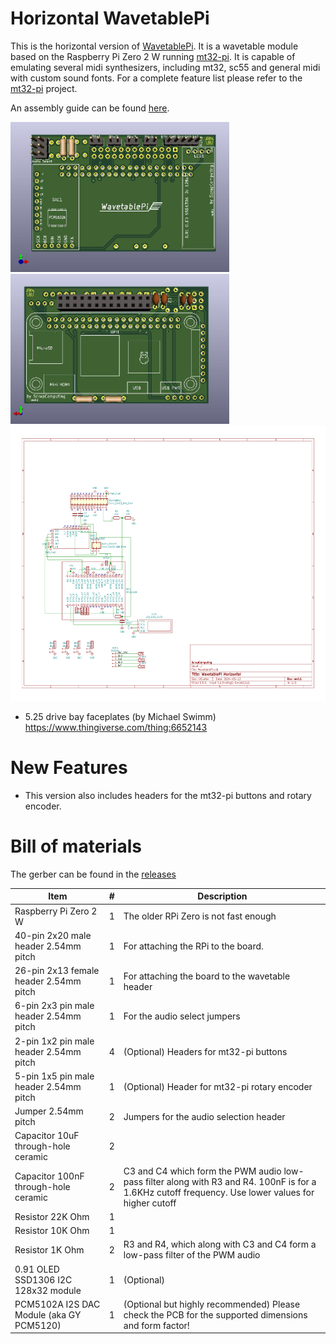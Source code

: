 # Horizontal WavetablePi

This is the horizontal version of [WavetablePi](https://github.com/scrapcomputing/WavetablePi).
It is a wavetable module based on the Raspberry Pi Zero 2 W running [mt32-pi](https://github.com/dwhinham/mt32-pi).
It is capable of emulating several midi synthesizers, including mt32, sc55 and general midi with custom sound fonts.
For a complete feature list please refer to the [mt32-pi](https://github.com/dwhinham/mt32-pi) project.

An assembly guide can be found [here](assembly.md).

<img src='img/WavetablePiHoriz_PCB_front.jpg' alt='WavetablePi PCB Front' height=240 width=auto>
<img src='img/WavetablePiHoriz_PCB_back.jpg' alt='WavetablePi PCB Back' height=240 width=auto>
<img src='img/WavetablePi.svg' alt='WavetablePi Schematic' height=440 width=auto>
</p>

- 5.25 drive bay faceplates (by Michael Swimm) https://www.thingiverse.com/thing:6652143

# New Features
- This version also includes headers for the mt32-pi buttons and rotary encoder.

# Bill of materials

The gerber can be found in the [releases](https://github.com/scrapcomputing/WavetablePiHoriz/releases)

Item                                     | #   | Description
-----------------------------------------|-----|-----------------------------------------
Raspberry Pi Zero 2 W                    | 1   | The older RPi Zero is not fast enough
40-pin 2x20 male header 2.54mm pitch     | 1   | For attaching the RPi to the board.
26-pin 2x13 female header 2.54mm pitch   | 1   | For attaching the board to the wavetable header
6-pin 2x3 pin male header 2.54mm pitch   | 1   | For the audio select jumpers
2-pin 1x2 pin male header 2.54mm pitch   | 4   | (Optional) Headers for mt32-pi buttons
5-pin 1x5 pin male header 2.54mm pitch   | 1   | (Optional) Header for mt32-pi rotary encoder
Jumper 2.54mm pitch                      | 2   | Jumpers for the audio selection header
Capacitor 10uF through-hole ceramic      | 2   |
Capacitor 100nF through-hole ceramic     | 2   | C3 and C4 which form the PWM audio low-pass filter along with R3 and R4. 100nF is for a 1.6KHz cutoff frequency. Use lower values for higher cutoff
Resistor 22K Ohm                         | 1   |
Resistor 10K Ohm                         | 1   |
Resistor 1K Ohm                          | 2   | R3 and R4, which along with C3 and C4 form a low-pass filter of the PWM audio
0.91 OLED SSD1306 I2C 128x32 module      | 1   | (Optional)
PCM5102A I2S DAC Module (aka GY PCM5120) | 1   | (Optional but highly recommended) Please check the PCB for the supported dimensions and form factor!

